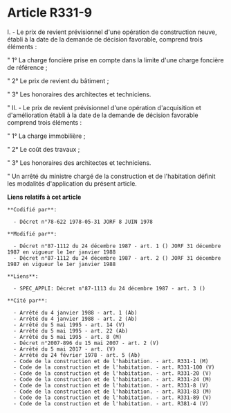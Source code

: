 # Article R331-9

I. - Le prix de revient prévisionnel d'une opération de construction neuve, établi à la date de la demande de décision
favorable, comprend trois éléments :

" 1° La charge foncière prise en compte dans la limite d'une charge foncière de référence ;

" 2° Le prix de revient du bâtiment ;

" 3° Les honoraires des architectes et techniciens.

" II. - Le prix de revient prévisionnel d'une opération d'acquisition et d'amélioration établi à la date de la demande de
décision favorable comprend trois éléments :

" 1° La charge immobilière ;

" 2° Le coût des travaux ;

" 3° Les honoraires des architectes et techniciens.

" Un arrêté du ministre chargé de la construction et de l'habitation définit les modalités d'application du présent article.

**Liens relatifs à cet article**

	**Codifié par**:

	  - Décret n°78-622 1978-05-31 JORF 8 JUIN 1978

	**Modifié par**:

	  - Décret n°87-1112 du 24 décembre 1987 - art. 1 () JORF 31 décembre 1987 en vigueur le 1er janvier 1988
	  - Décret n°87-1112 du 24 décembre 1987 - art. 2 () JORF 31 décembre 1987 en vigueur le 1er janvier 1988

	**Liens**:

	  - SPEC_APPLI: Décret n°87-1113 du 24 décembre 1987 - art. 3 ()

	**Cité par**:

	  - Arrêté du 4 janvier 1988 - art. 1 (Ab)
	  - Arrêté du 4 janvier 1988 - art. 2 (Ab)
	  - Arrêté du 5 mai 1995 - art. 14 (V)
	  - Arrêté du 5 mai 1995 - art. 22 (Ab)
	  - Arrêté du 5 mai 1995 - art. 8 (M)
	  - Décret n°2007-896 du 15 mai 2007 - art. 2 (V)
	  - Arrêté du 5 mai 2017 - art. (V)
	  - Arrêté du 24 février 1978 - art. 5 (Ab)
	  - Code de la construction et de l'habitation. - art. R331-1 (M)
	  - Code de la construction et de l'habitation. - art. R331-100 (V)
	  - Code de la construction et de l'habitation. - art. R331-20 (V)
	  - Code de la construction et de l'habitation. - art. R331-24 (M)
	  - Code de la construction et de l'habitation. - art. R331-8 (V)
	  - Code de la construction et de l'habitation. - art. R331-83 (M)
	  - Code de la construction et de l'habitation. - art. R331-89 (V)
	  - Code de la construction et de l'habitation. - art. R381-4 (V)
